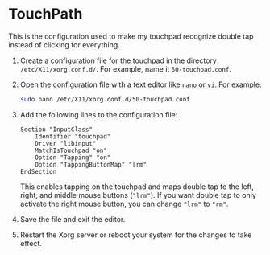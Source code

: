 # TouchPath

This is the configuration used to make my touchpad recognize double tap instead of clicking for everything.

1. Create a configuration file for the touchpad in the directory `/etc/X11/xorg.conf.d/`. For example, name it `50-touchpad.conf`.

2. Open the configuration file with a text editor like `nano` or `vi`. For example:

   ```bash
   sudo nano /etc/X11/xorg.conf.d/50-touchpad.conf
   ```

3. Add the following lines to the configuration file:

   ```plaintext
   Section "InputClass"
       Identifier "touchpad"
       Driver "libinput"
       MatchIsTouchpad "on"
       Option "Tapping" "on"
       Option "TappingButtonMap" "lrm"
   EndSection
   ```

   This enables tapping on the touchpad and maps double tap to the left, right, and middle mouse buttons (`"lrm"`). If you want double tap to only activate the right mouse button, you can change `"lrm"` to `"rm"`.

4. Save the file and exit the editor.

5. Restart the Xorg server or reboot your system for the changes to take effect.
